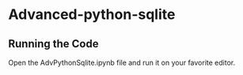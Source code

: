 # Advanced-python-sqlite
## Running the Code
Open the AdvPythonSqlite.ipynb file and run it on your favorite editor.
